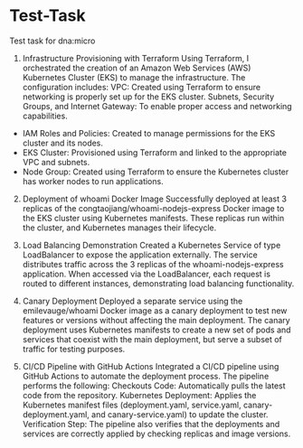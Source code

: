 # Test-Task
Test task for dna:micro 

1. Infrastructure Provisioning with Terraform
Using Terraform, I orchestrated the creation of an Amazon Web Services (AWS) Kubernetes Cluster (EKS) to manage the infrastructure. The configuration includes:
VPC: Created using Terraform to ensure networking is properly set up for the EKS cluster.
Subnets, Security Groups, and Internet Gateway: To enable proper access and networking capabilities.
- IAM Roles and Policies: Created to manage permissions for the EKS cluster and its nodes.
- EKS Cluster: Provisioned using Terraform and linked to the appropriate VPC and subnets.
- Node Group: Created using Terraform to ensure the Kubernetes cluster has worker nodes to   run applications.

2. Deployment of whoami Docker Image
Successfully deployed at least 3 replicas of the congtaojiang/whoami-nodejs-express Docker image to the EKS cluster using Kubernetes manifests.
These replicas run within the cluster, and Kubernetes manages their lifecycle.

3. Load Balancing Demonstration
Created a Kubernetes Service of type LoadBalancer to expose the application externally.
The service distributes traffic across the 3 replicas of the whoami-nodejs-express application.
When accessed via the LoadBalancer, each request is routed to different instances, demonstrating load balancing functionality.

4. Canary Deployment
Deployed a separate service using the emilevauge/whoami Docker image as a canary deployment to test new features or versions without affecting the main deployment.
The canary deployment uses Kubernetes manifests to create a new set of pods and services that coexist with the main deployment, but serve a subset of traffic for testing purposes.

5. CI/CD Pipeline with GitHub Actions
Integrated a CI/CD pipeline using GitHub Actions to automate the deployment process. The pipeline performs the following:
Checkouts Code: Automatically pulls the latest code from the repository.
Kubernetes Deployment: Applies the Kubernetes manifest files (deployment.yaml, service.yaml, canary-deployment.yaml, and canary-service.yaml) to update the cluster.
Verification Step: The pipeline also verifies that the deployments and services are correctly applied by checking replicas and image versions.